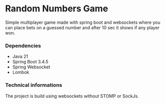 # Random Numbers Game
Simple multiplayer game made with spring boot and websockets where you can place bets on a guessed number and after 10 sec it shows if any player won.

### Dependencies

- Java 21
- Spring Boot 3.4.5
- Spring Websocket
- Lombok

### Technical informations
The project is build using websockets without STOMP or SockJs.